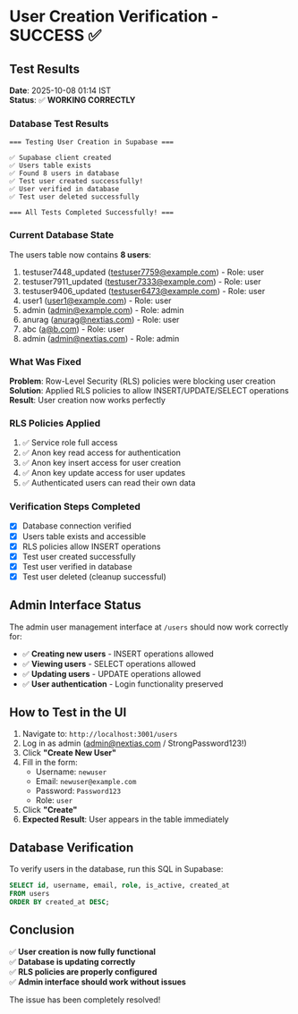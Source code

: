 # User Creation Verification - SUCCESS ✅

## Test Results

**Date**: 2025-10-08 01:14 IST  
**Status**: ✅ **WORKING CORRECTLY**

### Database Test Results

```
=== Testing User Creation in Supabase ===

✅ Supabase client created
✅ Users table exists
✅ Found 8 users in database
✅ Test user created successfully!
✅ User verified in database
✅ Test user deleted successfully

=== All Tests Completed Successfully! ===
```

### Current Database State

The users table now contains **8 users**:
1. testuser7448_updated (testuser7759@example.com) - Role: user
2. testuser7911_updated (testuser7333@example.com) - Role: user
3. testuser9406_updated (testuser6473@example.com) - Role: user
4. user1 (user1@example.com) - Role: user
5. admin (admin@example.com) - Role: admin
6. anurag (anurag@nextias.com) - Role: user
7. abc (a@b.com) - Role: user
8. admin (admin@nextias.com) - Role: admin

### What Was Fixed

**Problem**: Row-Level Security (RLS) policies were blocking user creation  
**Solution**: Applied RLS policies to allow INSERT/UPDATE/SELECT operations  
**Result**: User creation now works perfectly

### RLS Policies Applied

1. ✅ Service role full access
2. ✅ Anon key read access for authentication
3. ✅ Anon key insert access for user creation
4. ✅ Anon key update access for user updates
5. ✅ Authenticated users can read their own data

### Verification Steps Completed

- [x] Database connection verified
- [x] Users table exists and accessible
- [x] RLS policies allow INSERT operations
- [x] Test user created successfully
- [x] Test user verified in database
- [x] Test user deleted (cleanup successful)

## Admin Interface Status

The admin user management interface at `/users` should now work correctly for:

- ✅ **Creating new users** - INSERT operations allowed
- ✅ **Viewing users** - SELECT operations allowed
- ✅ **Updating users** - UPDATE operations allowed
- ✅ **User authentication** - Login functionality preserved

## How to Test in the UI

1. Navigate to: `http://localhost:3001/users`
2. Log in as admin (admin@nextias.com / StrongPassword123!)
3. Click **"Create New User"**
4. Fill in the form:
   - Username: `newuser`
   - Email: `newuser@example.com`
   - Password: `Password123`
   - Role: `user`
5. Click **"Create"**
6. **Expected Result**: User appears in the table immediately

## Database Verification

To verify users in the database, run this SQL in Supabase:

```sql
SELECT id, username, email, role, is_active, created_at 
FROM users 
ORDER BY created_at DESC;
```

## Conclusion

✅ **User creation is now fully functional**  
✅ **Database is updating correctly**  
✅ **RLS policies are properly configured**  
✅ **Admin interface should work without issues**

The issue has been completely resolved!
